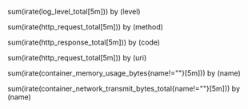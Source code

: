 sum(irate(log_level_total[5m])) by (level)

sum(irate(http_request_total[5m])) by (method)

sum(irate(http_response_total[5m])) by (code)

sum(irate(http_request_total[5m])) by (uri)

sum(irate(container_memory_usage_bytes{name!=""}[5m])) by (name)

sum(irate(container_network_transmit_bytes_total{name!=""}[5m])) by (name)
